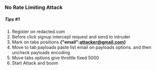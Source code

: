 ### No Rate Limiting Attack

##### Tips #1
1. Register on redacted.com
2. Before click signup intercept request and send to intruder
3. Mark on tabs positions **{"email":**attacker@gmail.com**}**
4. Move to tab payloads paste list email  on payloads options. and then uncheck payloads encoding
5. Move tabs options give throttle fixed 5000
6. Start Attack and boom

